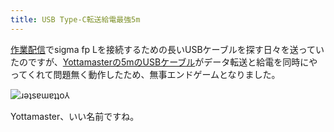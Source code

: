 ```yaml
---
title: USB Type-C転送給電最強5m
---
```

[作業配信](https://www.youtube.com/c/r7kamura)でsigma fp Lを接続するための長いUSBケーブルを探す日々を送っていたのですが、[Yottamasterの5mのUSBケーブル](https://www.amazon.co.jp/dp/B09Y1BY75P)がデータ転送と給電を同時にやってくれて問題無く動作したため、無事エンドゲームとなりました。

![](https://lh5.googleusercontent.com/-X5Yv6eGO4YGXdEHBFMl8M1maBstErv-Fs6l5cpBqRYR-KNpWFjx44EhxhXqc6hoGNmJt7QAJQYruv3gBcMt2o564IQVxAwK31wzmnOaSaYlG6u4YTRIZjR6F9GduEJUip212R5Y7M4AxYUQnZXMG6I "ɹǝʇsɐɯɐʇʇo⅄")

Yottamaster、いい名前ですね。
